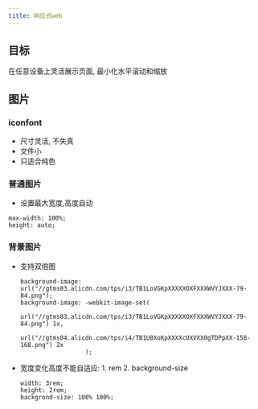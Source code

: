 ```yaml
---
title: 响应式web
---
```


## 目标

在任意设备上灵活展示页面, 最小化水平滚动和缩放

## 图片

### iconfont

- 尺寸灵活, 不失真
- 文件小
- 只适合纯色

### 普通图片

- 设置最大宽度,高度自动

```
max-width: 100%;
height: auto;
```

### 背景图片

- 支持双倍图

  ```
  background-image: url("//gtms03.alicdn.com/tps/i3/TB1LoVGKpXXXXXOXFXXXWVYJXXX-79-84.png");
  background-image: -webkit-image-set(
                      url("//gtms03.alicdn.com/tps/i3/TB1LoVGKpXXXXXOXFXXXWVYJXXX-79-84.png") 1x,
                      url("//gtms04.alicdn.com/tps/i4/TB1U8XoKpXXXXcUXVXX0gTDPpXX-158-168.png") 2x
                    );
  ```

- 宽度变化高度不能自适应: 1. rem 2. background-size

  ```
  width: 3rem;
  height: 2rem;
  backgrond-size: 100% 100%;
  ```


[1]: https://davidwalsh.name/responsive-images
